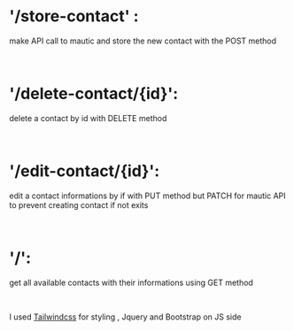 <h1>'/store-contact' :</h1> <p>make API call to mautic and store the new contact with the POST method</p><br>
<h1>'/delete-contact/{id}':</h1> delete a contact by id with DELETE method</p><br>
<h1>'/edit-contact/{id}':</h1> edit a contact informations by if with PUT method but PATCH for mautic API to prevent creating contact if not exits</p><br>
<h1>'/':</h1> <p>get all available contacts with their informations using GET method</p><br>




I used <a href="https://v2.tailwindcss.com/">Tailwindcss</a> for styling , Jquery and Bootstrap on JS side

